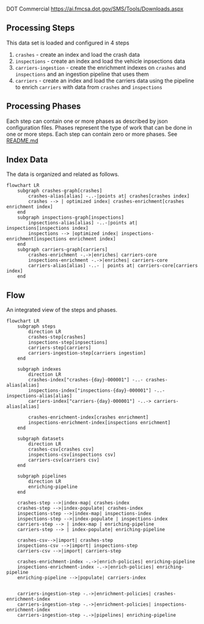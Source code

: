 DOT Commercial https://ai.fmcsa.dot.gov/SMS/Tools/Downloads.aspx

## Processing Steps
This data set is loaded and configured in 4 steps
1. `crashes` - create an index and load the crash data
1. `inspections` - create an index and load the vehicle inpsections data
1. `carriers-ingestion` - create the enrichment indexes on `crashes` and `inspections` and an ingestion pipeline that uses them
1. `carriers` - create an index and load the carriers data using the pipeline to enrich `carriers` with data from `crashes` and `inspections`


## Processing Phases
Each step can contain one or more phases as described by json configuration files. Phases represent the type of work that can be done in one or more steps.  Each step can contain zero or more phases.
See [README.md](../README.md)

## Index Data
The data is organized and related as follows.

```mermaid
flowchart LR
    subgraph crashes-graph[crashes]
        crashes-alias[alias] -..-|points at| crashes[crashes index]
        crashes --> | optimized index| crashes-enrichment[crashes enrichment index]
    end
    subgraph inspections-graph[inspections]
        inpsections-alias[alias] -..-|points at| inspections[inspections index]
        inspections --> |optimized index| inspections-enrichment[inspections enrichment index]
    end
    subgraph carriers-graph[carriers]
        crashes-enrichment -.->|enriches| carriers-core
        inspections-enrichment -.->|enriches| carriers-core
        carriers-alias[alias] -..- | points at| carriers-core[carriers index]
    end
```

## Flow
An integrated view of the steps and phases.

```mermaid
flowchart LR
    subgraph steps
        direction LR
        crashes-step[crashes]
        inspections-step[inpsections]
        carriers-step[carriers]
        carriers-ingestion-step[carriers ingestion]
    end

    subgraph indexes
        direction LR
        crashes-index["crashes-{day}-000001"] -..- crashes-alias[alias]
        inspections-index["inspections-{day}-000001"] -..- inspections-alias[alias]
        carriers-index["carriers-{day}-000001"] -..-> carriers-alias[alias]

        crashes-enrichment-index[crashes enrichment]
        inspections-enrichment-index[inspections enrichment]
    end

    subgraph datasets
        direction LR
        crashes-csv[crashes csv]
        inspections-csv[inspections csv]
        carriers-csv[carriers csv]
    end

    subgraph pipelines
        direction LR
        enriching-pipeline
    end

    crashes-step -->|index-map| crashes-index
    crashes-step -->|index-populate| crashes-index
    inspections-step -->|index-map| inspections-index
    inspections-step -->|index-populate | inspections-index
    carriers-step --> | index-map | enriching-pipeline
    carriers-step --> | index-populate| enriching-pipeline

    crashes-csv-->|import| crashes-step
    inspections-csv -->|import| inspections-step
    carriers-csv -->|import| carriers-step

    crashes-enrichment-index -.->|enrich-policies| enriching-pipeline
    inspections-enrichment-index -.->|enrich-policies| enriching-pipeline
    enriching-pipeline -->|populate| carriers-index


    carriers-ingestion-step -.->|enrichment-policies| crashes-enrichment-index
    carriers-ingestion-step -.->|enrichment-policies| inspections-enrichment-index
    carriers-ingestion-step -.->|pipelines| enriching-pipeline


```
